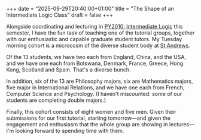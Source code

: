 +++
date = "2025-09-29T20:40:00+01:00"
title = "The Shape of an Intermediate Logic Class"
draft = false
+++

Alongside coordinating and lecturing in [PY2010: Intermediate
Logic](/class/2025/py2010) this semester, I have the fun task of teaching one
of the tutorial groups, together with our enthusiastic and capable graduate student 
tutors. My Tuesday morning cohort is a microcosm of the diverse 
student body at [St Andrews](http://st-andrews.ac.uk). 

Of the 13 students, we have two each from England, China, and the USA, and we
have one each from Botswana, Denmark, France, Greece, Hong Kong, Scotland and
Spain. That's a diverse bunch.

In addition, six of the 13 are Philosophy majors, six are Mathematics majors, 
five major in International Relations, and we have one each from French, Computer
Science and Psychology. (I haven't miscounted: some of our students are completing
double majors.)

Finally, this cohort consists of eight women and five men. Given their submissions
for our first tutorial, starting tomorrow—and given the engagement and enthusiasm that
the whole group are showing in lectures—I'm looking forward to spending time with them.

